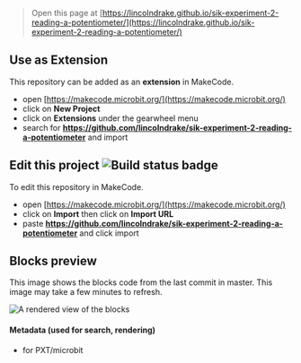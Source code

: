 
> Open this page at [https://lincolndrake.github.io/sik-experiment-2-reading-a-potentiometer/](https://lincolndrake.github.io/sik-experiment-2-reading-a-potentiometer/)

## Use as Extension

This repository can be added as an **extension** in MakeCode.

* open [https://makecode.microbit.org/](https://makecode.microbit.org/)
* click on **New Project**
* click on **Extensions** under the gearwheel menu
* search for **https://github.com/lincolndrake/sik-experiment-2-reading-a-potentiometer** and import

## Edit this project ![Build status badge](https://github.com/lincolndrake/sik-experiment-2-reading-a-potentiometer/workflows/MakeCode/badge.svg)

To edit this repository in MakeCode.

* open [https://makecode.microbit.org/](https://makecode.microbit.org/)
* click on **Import** then click on **Import URL**
* paste **https://github.com/lincolndrake/sik-experiment-2-reading-a-potentiometer** and click import

## Blocks preview

This image shows the blocks code from the last commit in master.
This image may take a few minutes to refresh.

![A rendered view of the blocks](https://github.com/lincolndrake/sik-experiment-2-reading-a-potentiometer/raw/master/.github/makecode/blocks.png)

#### Metadata (used for search, rendering)

* for PXT/microbit
<script src="https://makecode.com/gh-pages-embed.js"></script><script>makeCodeRender("{{ site.makecode.home_url }}", "{{ site.github.owner_name }}/{{ site.github.repository_name }}");</script>
